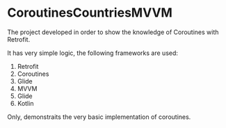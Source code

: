 # CoroutinesCountriesMVVM

The project developed in order to show the knowledge of Coroutines with Retrofit. 

It has very simple logic, the following frameworks are used:

1) Retrofit
2) Coroutines
3) Glide
4) MVVM 
5) Glide 
6) Kotlin

Only, demonstraits the very basic implementation of coroutines.

